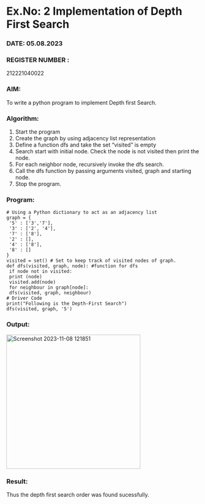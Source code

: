 # Ex.No: 2  Implementation of Depth First Search
### DATE: 05.08.2023                                                                          
### REGISTER NUMBER : 
212221040022
### AIM: 
To write a python program to implement Depth first Search. 
### Algorithm:
1. Start the program
2. Create the graph by using adjacency list representation
3. Define a function dfs and take the set “visited” is empty 
4. Search start with initial node. Check the node is not visited then print the node.
5. For each neighbor node, recursively invoke the dfs search.
6. Call the dfs function by passing arguments visited, graph and starting node.
7. Stop the program.
### Program:
```
# Using a Python dictionary to act as an adjacency list
graph = {
 '5' : ['3','7'],
 '3' : ['2', '4'],
 '7' : ['8'],
 '2' : [],
 '4' : ['8'],
 '8' : []
}
visited = set() # Set to keep track of visited nodes of graph.
def dfs(visited, graph, node): #function for dfs
 if node not in visited:
 print (node)
 visited.add(node)
 for neighbour in graph[node]:
 dfs(visited, graph, neighbour)
# Driver Code
print("Following is the Depth-First Search")
dfs(visited, graph, '5')
```
### Output:
<img width="350" alt="Screenshot 2023-11-08 121851" src="https://github.com/21005291/AI_Lab_2023-24/assets/112933167/4466756c-8220-4ce3-9b9f-ff70e1ba9906">

### Result:
Thus the depth first search order was found sucessfully.

